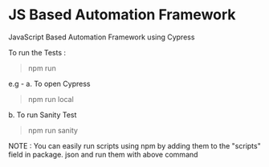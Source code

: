# JS Based Automation Framework

JavaScript Based Automation Framework using Cypress 

To run the Tests :
>  npm run <script-name>

e.g -
a. To open Cypress 
>  npm run local

b. To run Sanity Test
>  npm run sanity 

NOTE :
You can easily run scripts using npm by adding them to the "scripts" field in package. json and run them with above command